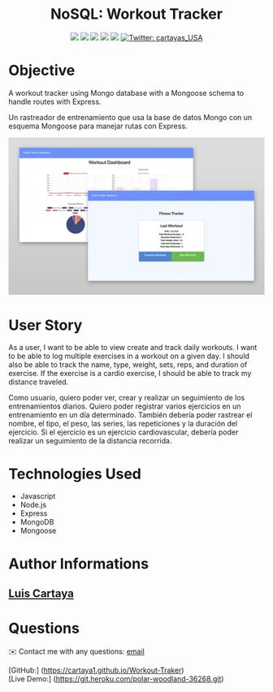 <h1 align="center">NoSQL: Workout Tracker</h1>
  
<p align="center">
    <img src="https://img.shields.io/github/repo-size/cartaya1/A_Regular_Expression" />
    <img src="https://img.shields.io/github/languages/top/cartaya1/A_Regular_Expression"  />
    <img src="https://img.shields.io/github/issues/cartaya1/A_Regular_Expression" />
    <img src="https://img.shields.io/github/last-commit/cartaya1/A_Regular_Expression" >
    <a href="https://github.com/cartaya1"><img src="https://img.shields.io/github/followers/cartaya1?style=social" target="_blank" /></a>
    <a href="https://twitter.com/cartayas_USA">
        <img alt="Twitter: cartayas_USA" src="https://img.shields.io/twitter/follow/cartayas_USA.svg?style=social" target="_blank" />
    </a>
</p>

# Objective
A workout tracker using Mongo database with a Mongoose schema to handle routes with Express.

Un rastreador de entrenamiento que usa la base de datos Mongo con un esquema Mongoose para manejar rutas con Express.

![fitnesstracker](./public/sample.png)

# User Story
As a user, I want to be able to view create and track daily workouts. I want to be able to log multiple exercises in a workout on a given day. I should also be able to track the name, type, weight, sets, reps, and duration of exercise. If the exercise is a cardio exercise, I should be able to track my distance traveled.

Como usuario, quiero poder ver, crear y realizar un seguimiento de los entrenamientos diarios. Quiero poder registrar varios ejercicios en un entrenamiento en un día determinado. También debería poder rastrear el nombre, el tipo, el peso, las series, las repeticiones y la duración del ejercicio. Si el ejercicio es un ejercicio cardiovascular, debería poder realizar un seguimiento de la distancia recorrida.

# Technologies Used
* Javascript
* Node.js
* Express
* MongoDB
* Mongoose

# Author Informations

## [Luis Cartaya](https://github.com/cartaya1)

# Questions
✉️ Contact me with any questions: [email](mailto:cartaya1@msn.com) 
 
[GitHub:] (https://cartaya1.github.io/Workout-Traker) </br>
[Live Demo:] (https://git.heroku.com/polar-woodland-36268.git)</br>
